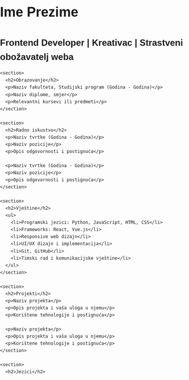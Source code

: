<!DOCTYPE html>
<html lang="en">
<head>
  <meta charset="UTF-8">
  <meta name="viewport" content="width=device-width, initial-scale=1.0">
  <title>Životopis</title>
  <style>
    /* Dodajte svoje prilagođene stilove ovdje */
    body {
      font-family: Arial, sans-serif;
      line-height: 1.6;
      margin: 0;
      padding: 0;
    }

    .container {
      max-width: 800px;
      margin: 0 auto;
      padding: 40px;
    }

    h1 {
      font-size: 36px;
      margin-bottom: 20px;
    }

    h2 {
      font-size: 24px;
      margin-bottom: 15px;
    }

    p {
      font-size: 16px;
      margin-bottom: 10px;
    }
  </style>
</head>
<body>
  <div class="container">
    <h1>Ime Prezime</h1>
    <h2>Frontend Developer | Kreativac | Strastveni obožavatelj weba</h2>

    <section>
      <h2>Obrazovanje</h2>
      <p>Naziv fakulteta, Studijski program (Godina - Godina)</p>
      <p>Naziv diplome, smjer</p>
      <p>Relevantni kursevi ili predmeti</p>
    </section>

    <section>
      <h2>Radno iskustvo</h2>
      <p>Naziv tvrtke (Godina - Godina)</p>
      <p>Naziv pozicije</p>
      <p>Opis odgovornosti i postignuća</p>

      <p>Naziv tvrtke (Godina - Godina)</p>
      <p>Naziv pozicije</p>
      <p>Opis odgovornosti i postignuća</p>
    </section>

    <section>
      <h2>Vještine</h2>
      <ul>
        <li>Programski jezici: Python, JavaScript, HTML, CSS</li>
        <li>Frameworks: React, Vue.js</li>
        <li>Responsive web dizajn</li>
        <li>UI/UX dizajn i implementacija</li>
        <li>Git, GitHub</li>
        <li>Timski rad i komunikacijske vještine</li>
      </ul>
    </section>

    <section>
      <h2>Projekti</h2>
      <p>Naziv projekta</p>
      <p>Opis projekta i vaša uloga u njemu</p>
      <p>Korištene tehnologije i postignuća</p>

      <p>Naziv projekta</p>
      <p>Opis projekta i vaša uloga u njemu</p>
      <p>Korištene tehnologije i postignuća</p>
    </section>

    <section>
      <h2>Jezici</h2>
     

